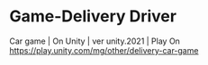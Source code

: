 # Game-Delivery Driver 
 Car game | On Unity | ver unity.2021 | Play On https://play.unity.com/mg/other/delivery-car-game
